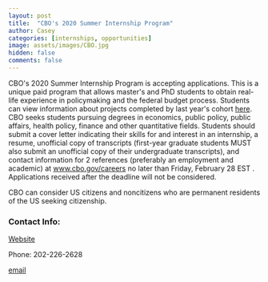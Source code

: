 ```yaml
---
layout: post
title:  "CBO's 2020 Summer Internship Program"
author: Casey
categories: [internships, opportunities]
image: assets/images/CBO.jpg
hidden: false
comments: false
---
```

CBO's 2020 Summer Internship Program is accepting applications. This is a unique paid program that allows master's and PhD students to obtain real-life experience in policymaking and the federal budget process. Students can view information about projects completed by last year's cohort <a href="https://www.cbo.gov/about/careers/internships">here</a>. CBO seeks students pursuing degrees in economics, public policy, public affairs, health policy, finance and other quantitative fields. Students should submit a cover letter indicating their skills for and interest in an internship, a resume, unofficial copy of transcripts (first-year graduate students MUST also submit an unofficial copy of their undergraduate transcripts), and contact information for 2 references (preferably an employment and academic) at www.cbo.gov/careers no later than Friday, February 28 EST . Applications received after the deadline will not be considered.

CBO can consider US citizens and noncitizens who are permanent residents of the US seeking citizenship.



### Contact Info:

<a href="www.cbo.gov/careers">Website</a>

Phone: 202-226-2628

<a href="mailto: careers@cbo.gov">email</a>